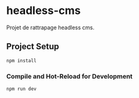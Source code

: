 # headless-cms

Projet de rattrapage headless cms.

## Project Setup

```sh
npm install
```

### Compile and Hot-Reload for Development

```sh
npm run dev
```
